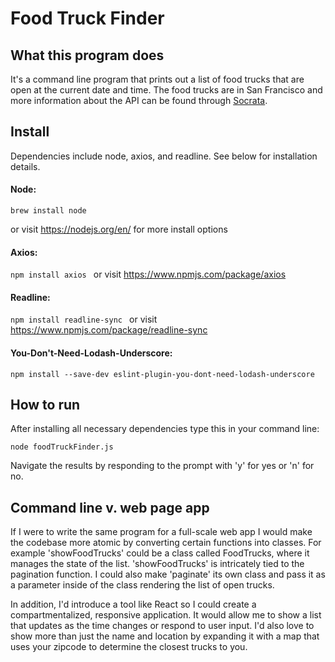 # Food Truck Finder

## What this program does
It's a command line program that prints out a list of food trucks that are open at the current date and time. The food trucks are in San Francisco and more information about the API can be found through [Socrata](https://dev.socrata.com/foundry/data.sfgov.org/bbb8-hzi6).

## Install
Dependencies include node, axios, and readline. See below for installation details.

#### Node:
```
brew install node 
```
or visit https://nodejs.org/en/ for more install options

#### Axios:
```npm install axios ``` or visit https://www.npmjs.com/package/axios

#### Readline:
```npm install readline-sync ``` or visit https://www.npmjs.com/package/readline-sync

#### You-Don't-Need-Lodash-Underscore:
```npm install --save-dev eslint-plugin-you-dont-need-lodash-underscore```

## How to run
After installing all necessary dependencies type this in your command line: 
```
node foodTruckFinder.js
```
Navigate the results by responding to the prompt with 'y' for yes or 'n' for no.

## Command line v. web page app 
If I were to write the same program for a full-scale web app I would make the codebase more atomic by converting certain functions into classes. For example 'showFoodTrucks' could be a class called FoodTrucks, where it manages the state of the list. 'showFoodTrucks' is intricately tied to the pagination function. I could also make 'paginate' its own class and pass it as a parameter inside of the class rendering the list of open trucks. 

In addition, I'd introduce a tool like React so I could create a compartmentalized, responsive application. It would allow me to show a list that updates as the time changes or respond to user input. I'd also love to show more than just the name and location by expanding it with a map that uses your zipcode to determine the closest trucks to you. 